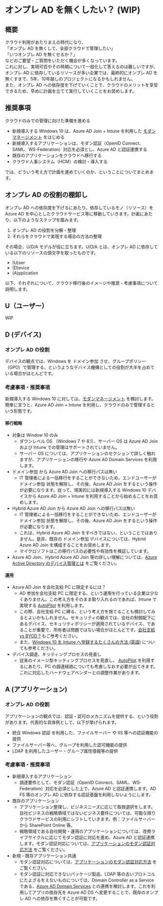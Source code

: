 # オンプレ AD を無くしたい？ (WIP)
## 概要
クラウド利用があたりまえの時代になり、  
「オンプレ AD を無くして、全部クラウドで管理したい」   
「いつオンプレ AD を無くせるか？」   
などのご要望・ご質問をいただく機会が多くなっています。    
これに対し、実現可否やその時期について一般化して答えるのは難しいですが、オンプレ AD に依存しているリソースが多い企業では、最終的にオンプレ AD を無くすまで、5年、10年越しのプロジェクトになるかもしれません。  
また、オンプレ AD への依存度を下げていくことで、クラウドのメリットを享受できるため、早めに計画を立てて実行していくことをお奨めします。

## 推奨事項
クラウドのみでの管理に向けた準備を進める  
* 新規導入する Windows 10 は、Azure AD Join + Intune を利用した [モダンマネージメント](https://docs.microsoft.com/ja-jp/windows/client-management/manage-windows-10-in-your-organization-modern-management) をはじめる
* 新規導入するアプリケーションは、モダン認証（OpenID Connect、SAML、WS-Federation）対応を必須とし、Azure AD と認証連携する
* 既存のアプリケーションをクラウドへ移行する
* クラウド人事システム（HCM）の検討・導入する

では、どういう考え方で計画を進めていくのか、ということについてまとめます。

## オンプレ AD の役割の棚卸し
オンプレ AD への依存度を下げるにあたり、依存しているモノ（リソース）を Azure AD を中心としたクラウドサービス等に移動していきます。計画にあたり、以下のようなステップを踏みます。
1. オンプレ AD の役割を分解・整理
2. それらをクラウドで実現する場合の方法の整理

その場合、U/D/A モデルが役に立ちます。U/D/A とは、オンプレ AD に依存している以下のリソースの頭文字を取ったものです。
* (U)ser
* (D)evice
* (A)pplication

以下、それぞれについて、クラウド移行後のイメージや推奨・考慮事項について説明します。

## U（ユーザー）
WIP
<!-- 
### オンプレ AD の役割

* ユーザー情報（資格情報を含む）の保持  
* グループ情報の保持  

オンプレ AD は単純なデータベースで、ビジネスロジックは IDM 等の上位システムにある、というのが理想的な姿です。他の言い方をすると、仮にドメインコントローラーが全て壊れたとしても、ユーザーアカウントやグループが上位システムからリストアできるように設計されていることが重要です。  

### 考慮事項・推奨事項
前述のとおり、多くの企業において、オンプレ AD は、ユーザーアカウントライフサイクル (作成・変更・削除) の泉源ではない場合が殆どです。たとえば、社員が入社すると、先に人事システム等にユーザーのレコードが作られ、IDM 等のビジネスロジックを管理するシステムを通し、自動・手動でオンプレ AD にアカウントが作成される、というパターンです。単純化すると、以下のようなフローになるわけですが、このままではユーザープロビジョニングがオンプレ AD に依存し続けてしまいます。
 >人事システム → IDM → オンプレ AD → Azure AD   

最終的には、以下のようなフローに変更する必要があります。
 >人事システム → IDM → Azure AD

もし、人事システム (HCM) に Workday や、SuccessFactors を利用している場合、Azure AD の [インバウンドプロビジョニング機能](https://docs.microsoft.com/ja-jp/azure/active-directory/saas-apps/workday-inbound-tutorial) を利用することで、これを実現可能ですが移行過渡期においては、オンプレ AD も併用する必要があるため、何らかの形でオンプレ AD へのユーザープロビジョニングも必要になるはずです。例えば以下のようなフローが実現できればベストなのかもしれませんが、これは将来的にサポートするシナリオとして検討されている段階です。
 >人事システム → Azure AD (IDM) → オンプレ AD

-->
## D (デバイス)

### オンプレ AD の役割
デバイスの観点では、Windows を ドメイン参加 させ、グループポリシー（GPO）で管理する、というようなデバイス機構としての役割が大半を占めている場合がほとんどです。

### 考慮事項・推奨事項
新規導入する Windows 10 に対しては、[モダンマネージメント](https://docs.microsoft.com/ja-jp/windows/client-management/manage-windows-10-in-your-organization-modern-management) を検討します。簡単に言うと、Azure AD Join + Intune を利用し、クラウドのみで管理するという形態です。

#### 移行戦略
* 対象は Window 10 のみ
  * ダウンレベル OS （Windows 7 や 8.1）、サーバー OS は Azure AD Join および Intune での管理はサポートされていません。
  * サーバー OS については、アプリケーションのセクションで詳しく触れますが、アプリケーションの移行や Azure AD Domain Services を利用します。
* ドメイン参加 から Azure AD Join への移行パスは無い
  * IT 管理者による一括移行をすることができないため、エンドユーザーがドメイン参加 状態を解除し、その後、Azure AD Join をするという操作が必要になります。従って、現実的には新規導入する Windows 10 デバイスから Azure AD Join + Intune を利用することから始めることをお奨めします。
* Hybrid Azure AD Join から Azure AD Join への移行パスは無い
  * IT 管理者による一括移行をすることができないため、エンドユーザーがドメイン参加 状態を解除し、その後、Azure AD Join をするという操作が必要になります。
  * これは、Hybrid Azure AD Join をすべきではない、ということではありません。是非、既存の ドメイン参加 デバイスについては、Hybrid Azure AD Join を構成することをお奨めします。
  * マイクロソフトはこの移行パスの必要性や有効性を検証しています。
* Azure AD Join、Hybrid Azure AD Join 等の詳しい理解については、[Azure Active Directory のデバイス管理とは](
https://docs.microsoft.com/ja-jp/azure/active-directory/devices/overview) をご覧ください。

#### 運用
* Azure AD Join を会社支給 PC に限定するには？
  * AD 参加を会社支給 PC に限定する、という運用を行っている企業は少なくありません。この考え方をそのまま取り入れるのであれば、Intune で実現する [AutoPilot](https://docs.microsoft.com/ja-jp/windows/deployment/windows-autopilot/windows-autopilot) を利用します。
  * この際、会社支給 PC に縛る、という考え方を捨てることも検討してみるとよいかもしれません。セキュリティの観点では、会社の制御配下にあるデバイス、セキュリティポリシーが適用されているデバイス、であることが重要で、所有者は問題ではない場合がほとんどです。[会社支給 vs BYOD ?](https://github.com/teppeiy/AzureAD-Tips/blob/master/Security/Device-Posture.md) もご参考ください。
  * また、[Windows 10 を Intune へ登録するたくさんの方法 (英語)](https://microscott.azurewebsites.net/2018/08/31/managing-windows-10-with-intune-the-many-ways-to-enrol/) についても参考ください。
* デバイス調達、キッティングプロセスの見直し
  * 従来のイメージ型キッティングプロセスを見直し、 [AutoPilot](https://docs.microsoft.com/ja-jp/windows/deployment/windows-autopilot/windows-autopilot) を利用するにあたり、PC の調達経路についても考慮しなおす必要が出てきます。これに対応したハードウェアベンダーとの調整作業があります。

## A (アプリケーション)
### オンプレ AD の役割
アプリケーションの観点では、認証・認可のメカニズムを提供する、という役割があります。代表的な具体例として、以下が挙げられます。
* 統合 Windows 認証 を利用した、ファイルサーバー や IIS 等への認証機能の提供
* ファイルサーバー等へ、グループを利用した認可機能の提供
* LDAP を利用したユーザー・グループ属性情報等の提供

### 考慮事項・推奨事項
* 新規導入するアプリケーション
  * 調達要件として、モダン認証（OpenID Connect、SAML、WS-Federation）対応を必須とした上で、Azure AD と認証連携します。AD FS 等のオンプレ AD に依存する認証基盤を利用しないようにします。
* 既存のアプリケーション
  * アプリケーション整理し、ビジネスニーズに応じて取捨選択をします。自社ビジネスの戦略領域ではないビジネス要件については、可能な限りクラウドサービスの利用にシフトしていきます。例：ファイルサーバーから SharePoint Online 等。
  * 戦略領域である自社開発・運用のアプリケーションについては、改修ライフサイクルに応じてモダン認証に対応を進め、Azure AD と認証連携します。モダン認証対応については、[アプリケーションのモダン認証対応方法](MA-Apps.md) をご覧ください。
* 新規・既存アプリケーション共通
  * モダン認証対応については、[アプリケーションのモダン認証対応方法](MA-Apps.md) をご覧ください。
  * モダン認証に対応できないパッケージ製品、LDAP 等の古いプロトコルにたよざるをえないものについては、Domain Controller as a Service である、[Azure AD Domain Services](https://docs.microsoft.com/ja-jp/azure/active-directory-domain-services/active-directory-ds-overview) との連携を検討します。これを利用してアプリの依存先を Azure AD DS へ変更することで、既存のオンプレ AD への依存を無くすことが可能です。
